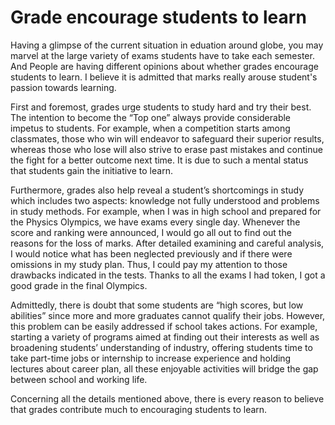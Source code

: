 # Grade encourage students to learn

Having a glimpse of the current situation in eduation around globe, you may marvel at the large variety of exams students have to take each semester. And People are having different opinions about whether grades encourage students to learn. I believe it is admitted that marks really arouse student's passion towards learning.

First and foremost, grades urge students to study hard and try their best. The intention to become the “Top one” always provide considerable impetus to students. For example, when a competition starts among classmates, those who win will endeavor to safeguard their superior results, whereas those who lose will also strive to erase past mistakes and continue the fight for a better outcome next time. It is due to such a mental status that students gain the initiative to learn.

Furthermore, grades also help reveal a student’s shortcomings in study which includes two aspects: knowledge not fully understood and problems in study methods. For example, when I was in high school and prepared for the Physics Olympics, we have exams every single day. Whenever the score and ranking were announced, I would go all out to find out the reasons for the loss of marks. After detailed examining and careful analysis, I would notice  what has been neglected previously and if there were omissions in my study plan. Thus, I could pay my attention to those drawbacks indicated in the tests. Thanks to all the exams I had token, I got a good grade in the final Olympics.

Admittedly, there is doubt that some students are “high scores, but low abilities” since more and more graduates cannot qualify their jobs. However, this problem can be easily addressed if school takes actions. For example, starting a variety of programs aimed at finding out their interests as well as broadening students’ understanding of industry, offering students time to take part-time jobs or internship to increase experience and holding lectures about career plan, all these enjoyable activities will bridge the gap between school and working life.

Concerning all the details mentioned above, there is every reason to believe that grades contribute much to encouraging students to learn.

